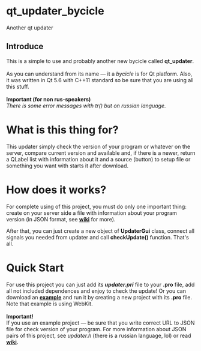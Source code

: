 # qt_updater_bycicle
Another qt updater

## Introduce

This is a simple to use and probably another new bycicle called <b>qt_updater</b>.
<br /><br />
As you can understand from its name — it a <i>bycicle</i> is for Qt platform. Also, it was written in Qt 5.6 with C++11 standard so be sure that you are using all this stuff.
<br /><br />
<b>Important (for non rus-speakers)</b>
<br />
<i>There is some error messages with tr() but on russian language.</i>

# What is this thing for?
This updater simply check the version of your program or whatever on the server, compare current version and available and, if there is a newer, return a QLabel list with information about it and a source (button) to setup file or something you want with starts it after download.

# How does it works?
For complete using of this project, you must do only one important thing: create on your server side a file with information about your program version (in JSON format, see <a href="https://github.com/someoneinthebox/qt_updater_bycicle/wiki" target="_blank"><b>wiki</b></a> for more).

After that, you can just create a new object of <b>UpdaterGui</b> class, connect all signals you needed from updater and call <b>checkUpdate()</b> function. That's all.

# Quick Start
For use this project you can just add its <i><b>updater.pri</b></i> file to your <b>.pro</b> file, add all not included dependences and 
enjoy to check the update! Or you can download an <a href="https://github.com/someoneinthebox/qt_updater_bycicle/tree/master/example" target="_blank"><b>example</b></a>
and run it by creating a new project with its <b>.pro</b> file. Note that example is using WebKit.
<br /><br />
<b>Important!</b>
<br/>
If you use an example project — be sure that you write correct URL to JSON file for check version of your program. 
For more information about JSON pairs of this project, see <i>updater.h</i> (there is a russian language, lol) or read 
<a href="https://github.com/someoneinthebox/qt_updater_bycicle/wiki" target="_blank"><b>wiki</b></a>.
